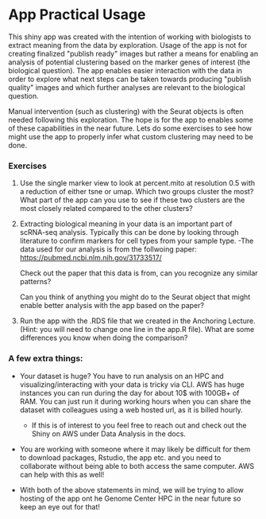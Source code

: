 # App Practical Usage
This shiny app was created with the intention of working with biologists to extract meaning from the data by exploration.
Usage of the app is not for creating finalized "publish ready" images but rather a means for enabling an analysis of 
potential clustering based on the marker genes of interest (the biological question). The app enables easier interaction
with the data in order to explore what next steps can be taken towards producing "publish quality" images and which 
further analyses are relevant to the biological question. 

Manual intervention (such as clustering) with the Seurat objects is often needed following this exploration. The hope 
is for the app to enables some of these capabilities in the near future. Lets do some exercises to see how might use the
app to properly infer what custom clustering may need to be done.  



### Exercises
1) Use the single marker view to look at percent.mito at resolution 0.5 with a reduction of either tsne or umap. 
Which two groups cluster the most? What part of the app can you use to see if these two clusters are the most closely
related compared to the other clusters?

2) Extracting biological meaning in your data is an important part of scRNA-seq analysis. Typically this can be done by
looking through literature to confirm markers for cell types from your sample type. 
    -The data used for our analysis is from the follwoing paper: https://pubmed.ncbi.nlm.nih.gov/31733517/

    Check out the paper that this data is from, can you recognize any similar patterns? 
    
    Can you think of anything you might do to the Seurat object that might enable better analysis with the app based on the paper?

3) Run the app with the .RDS file that we created in the Anchoring Lecture. (Hint: you will need to change one line
in the app.R file). What are some differences you know when doing the comparison?



### A few extra things:
- Your dataset is huge? You have to run analysis on an HPC and visualizing/interacting with your data is tricky via CLI. 
AWS has huge instances you can run during the day for about 10$ with 100GB+ of RAM. You can just run it during working hours
when you can share the dataset with colleagues using a web hosted url, as it is billed hourly. 
    - If this is of interest to you feel free to reach out and check out the Shiny on AWS under Data Analysis in the docs.
    
- You are working with someone where it may likely be difficult for them to download packages, Rstudio, the app etc. and 
you need to collaborate without being able to both access the same computer. AWS can help with this as well!

- With both of the above statements in mind, we will be trying to allow hosting of the app ont he Genome Center HPC in the 
near future so keep an eye out for that!
